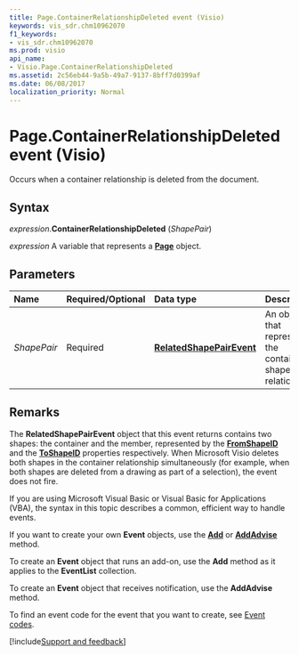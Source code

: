 ```yaml
---
title: Page.ContainerRelationshipDeleted event (Visio)
keywords: vis_sdr.chm10962070
f1_keywords:
- vis_sdr.chm10962070
ms.prod: visio
api_name:
- Visio.Page.ContainerRelationshipDeleted
ms.assetid: 2c56eb44-9a5b-49a7-9137-8bff7d0399af
ms.date: 06/08/2017
localization_priority: Normal
---
```



# Page.ContainerRelationshipDeleted event (Visio)

Occurs when a container relationship is deleted from the document.


## Syntax

_expression_.**ContainerRelationshipDeleted** (_ShapePair_)

_expression_ A variable that represents a **[Page](Visio.Page.md)** object.


## Parameters



|Name|Required/Optional|Data type|Description|
|:-----|:-----|:-----|:-----|
| _ShapePair_|Required| **[RelatedShapePairEvent](Visio.RelatedShapePairEvent.md)**|An object that represents the container shape-pair relationship.|

## Remarks

The **RelatedShapePairEvent** object that this event returns contains two shapes: the container and the member, represented by the **[FromShapeID](Visio.RelatedShapePairEvent.FromShapeID.md)** and the **[ToShapeID](Visio.RelatedShapePairEvent.ToShapeID.md)** properties respectively. When Microsoft Visio deletes both shapes in the container relationship simultaneously (for example, when both shapes are deleted from a drawing as part of a selection), the event does not fire.

If you are using Microsoft Visual Basic or Visual Basic for Applications (VBA), the syntax in this topic describes a common, efficient way to handle events.

If you want to create your own **Event** objects, use the **[Add](visio.eventlist.add.md)** or **[AddAdvise](visio.eventlist.addadvise.md)** method. 

To create an **Event** object that runs an add-on, use the **Add** method as it applies to the **EventList** collection. 

To create an **Event** object that receives notification, use the **AddAdvise** method. 

To find an event code for the event that you want to create, see [Event codes](../visio/Concepts/event-codesvisio.md).

[!include[Support and feedback](~/includes/feedback-boilerplate.md)]